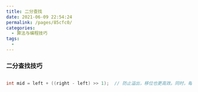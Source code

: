 ```yaml
---
title: 二分查找
date: 2021-06-09 22:54:24
permalink: /pages/85cfc0/
categories:
  - 算法与编程技巧
tags:
  - 
---
```

### 二分查找技巧


```java

int mid = left + ((right - left) >> 1);  // 防止溢出，移位也更高效。同时，每次循环都需要更新。
```

